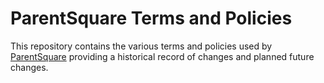 ParentSquare Terms and Policies
=========================

This repository contains the various terms and policies used by [ParentSquare](https://www.parentsquare.com) providing a historical record of changes and planned future changes.
